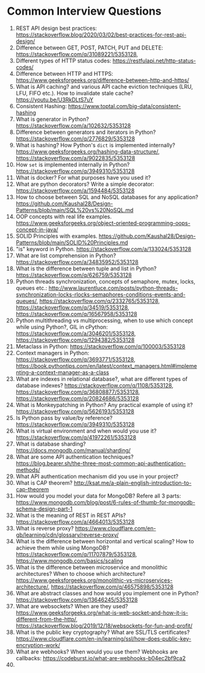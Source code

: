 # Common Interview Questions

1. REST API design best practices: https://stackoverflow.blog/2020/03/02/best-practices-for-rest-api-design/
2. Difference between GET, POST, PATCH, PUT and DELETE: https://stackoverflow.com/q/31089221/5353128, 
3. Different types of HTTP status codes: https://restfulapi.net/http-status-codes/
4. Difference between HTTP and HTTPS: https://www.geeksforgeeks.org/difference-between-http-and-https/
5. What is API caching? and various API cache eviction techniques (LRU, LFU, FIFO etc.). How to invalidate stale cache? https://youtu.be/U3RkDLtS7uY
6. Consistent Hashing: https://www.toptal.com/big-data/consistent-hashing
7. What is generator in Python?  https://stackoverflow.com/a/102632/5353128
8. Difference between generators and iterators in Python? https://stackoverflow.com/q/2776829/5353128
9. What is hashing? How Python's `dict` is implemented internally? https://www.geeksforgeeks.org/hashing-data-structure/, https://stackoverflow.com/a/9022835/5353128
10. How `set` is implemented internally in Python? https://stackoverflow.com/q/3949310/5353128
11. What is docker? For what purposes have you used it?
12. What are python decorators? Write a simple decorator: https://stackoverflow.com/a/1594484/5353128
13. How to choose between SQL and NoSQL databases for any application? https://github.com/Kaushal28/Design-Patterns/blob/main/SQL%20vs%20NoSQL.md
14. OOP concepts with real life examples. https://www.geeksforgeeks.org/object-oriented-programming-oops-concept-in-java/
15. SOLID Principles with examples. https://github.com/Kaushal28/Design-Patterns/blob/main/SOLID%20Principles.md
16. "is" keyword in Python. https://stackoverflow.com/a/133024/5353128
17. What are list comprehension in Python? https://stackoverflow.com/a/34835952/5353128
18. What is the difference between tuple and list in Python? https://stackoverflow.com/q/626759/5353128
19. Python threads synchronization, concepts of semaphore, mutex, locks, queues etc.: http://www.laurentluce.com/posts/python-threads-synchronization-locks-rlocks-semaphores-conditions-events-and-queues/, https://stackoverflow.com/q/2332765/5353128, https://stackoverflow.com/q/34519/5353128, https://stackoverflow.com/q/16567958/5353128
20. Python multithreading vs multiprocessing, when to use which concept while using Python?, GIL in cPython: https://stackoverflow.com/a/3046201/5353128, https://stackoverflow.com/q/1294382/5353128
21. Metaclass in Python: https://stackoverflow.com/q/100003/5353128
22. Context managers in Python: https://stackoverflow.com/q/3693771/5353128, https://book.pythontips.com/en/latest/context_managers.html#implementing-a-context-manager-as-a-class
23. What are indexes in relational database?, what are different types of database indexes? https://stackoverflow.com/q/1108/5353128, https://stackoverflow.com/q/36808877/5353128, https://stackoverflow.com/q/20824686/5353128
24. What is Monkeypatching in Python? Any practical example of using it?  https://stackoverflow.com/q/5626193/5353128
25. Is Python pass by value/by reference? https://stackoverflow.com/q/3949310/5353128
26. What is virtual environment and when would you use it? https://stackoverflow.com/q/41972261/5353128
27. What is database sharding? https://docs.mongodb.com/manual/sharding/
28. What are some API authentication techniques? https://blog.bearer.sh/the-three-most-common-api-authentication-methods/
29. What API authentication mechanism did you use in your project?
30. What is CAP theorem? http://ksat.me/a-plain-english-introduction-to-cap-theorem
31. How would you model your data for MongoDB? Refere all 3 parts: https://www.mongodb.com/blog/post/6-rules-of-thumb-for-mongodb-schema-design-part-1
32. What is the meaning of REST in REST APIs? https://stackoverflow.com/a/4664013/5353128
33. What is reverse proxy? https://www.cloudflare.com/en-gb/learning/cdn/glossary/reverse-proxy/
34. What is the difference between horizontal and vertical scaling? How to achieve them while using MongoDB? https://stackoverflow.com/q/11707879/5353128, https://www.mongodb.com/basics/scaling
35. What is the difference between microservice and monolithic architectures? When to choose which architecture? https://www.geeksforgeeks.org/monolithic-vs-microservices-architecture/, https://stackoverflow.com/q/46575898/5353128
36. What are abstract classes and how would you implement one in Python? https://stackoverflow.com/q/13646245/5353128
37. What are websockets? When are they used? https://www.geeksforgeeks.org/what-is-web-socket-and-how-it-is-different-from-the-http/, https://stackoverflow.blog/2019/12/18/websockets-for-fun-and-profit/
38. What is the public key cryptography? What are SSL/TLS certificates? https://www.cloudflare.com/en-in/learning/ssl/how-does-public-key-encryption-work/
39. What are webhooks? When would you use them? Webhooks are callbacks: https://codeburst.io/what-are-webhooks-b04ec2bf9ca2
40. 
